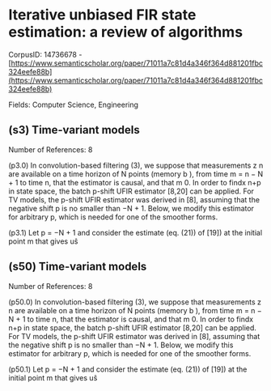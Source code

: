 # Iterative unbiased FIR state estimation: a review of algorithms

CorpusID: 14736678 - [https://www.semanticscholar.org/paper/71011a7c81d4a346f364d881201fbc324eefe88b](https://www.semanticscholar.org/paper/71011a7c81d4a346f364d881201fbc324eefe88b)

Fields: Computer Science, Engineering

## (s3) Time-variant models
Number of References: 8

(p3.0) In convolution-based filtering (3), we suppose that measurements z n are available on a time horizon of N points (memory b ), from time m = n − N + 1 to time n, that the estimator is causal, and that m 0. In order to findx n+p in state space, the batch p-shift UFIR estimator [8,20] can be applied. For TV models, the p-shift UFIR estimator was derived in [8], assuming that the negative shift p is no smaller than −N + 1. Below, we modify this estimator for arbitrary p, which is needed for one of the smoother forms.

(p3.1) Let p = −N + 1 and consider the estimate (eq. (21)) of [19]) at the initial point m that gives uŝ
## (s50) Time-variant models
Number of References: 8

(p50.0) In convolution-based filtering (3), we suppose that measurements z n are available on a time horizon of N points (memory b ), from time m = n − N + 1 to time n, that the estimator is causal, and that m 0. In order to findx n+p in state space, the batch p-shift UFIR estimator [8,20] can be applied. For TV models, the p-shift UFIR estimator was derived in [8], assuming that the negative shift p is no smaller than −N + 1. Below, we modify this estimator for arbitrary p, which is needed for one of the smoother forms.

(p50.1) Let p = −N + 1 and consider the estimate (eq. (21)) of [19]) at the initial point m that gives uŝ
